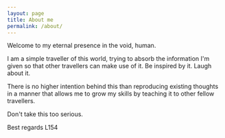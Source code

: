 ```yaml
---
layout: page
title: About me
permalink: /about/
---
```



Welcome to my eternal presence in the void, human.

I am a simple traveller of this world, trying to absorb the information I'm given so that other travellers can make use of it. Be inspired by it. Laugh about it.

There is no higher intention behind this than reproducing existing thoughts in a manner that allows me to grow my skills by teaching it to other fellow travellers.

Don't take this too serious.

Best regards
L154

